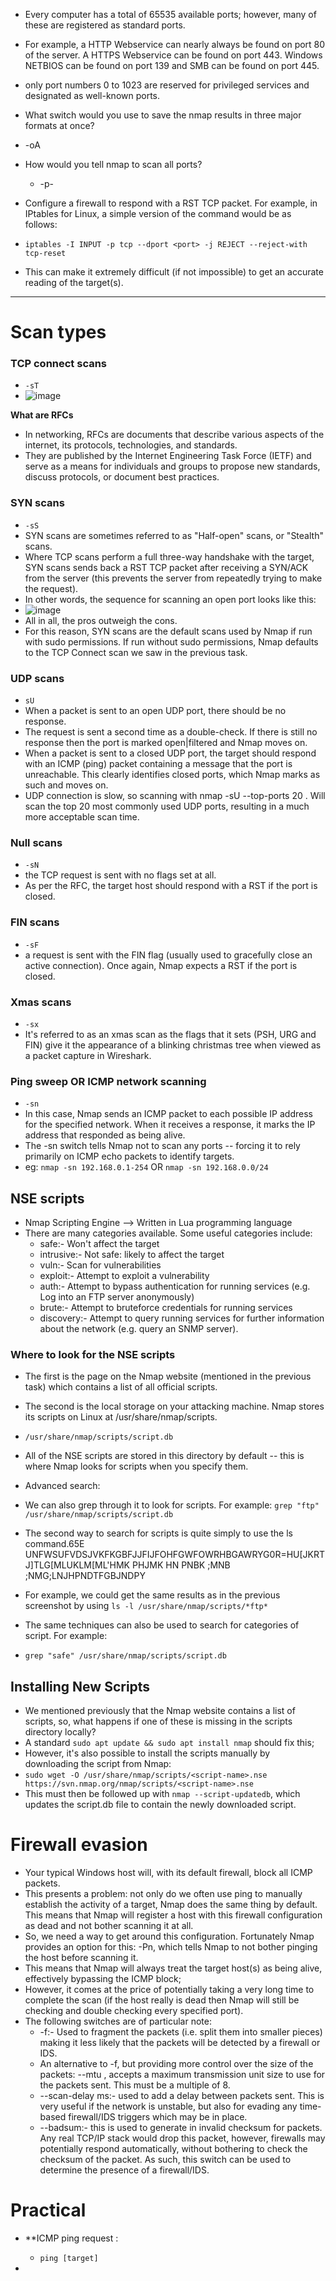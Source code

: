 * Every computer has a total of 65535 available ports; however, many of these are registered as standard ports.
* For example, a HTTP Webservice can nearly always be found on port 80 of the server. A HTTPS Webservice can be found on port 443. Windows NETBIOS can be found on port 139 and SMB can be found on port 445.
*  only port numbers 0 to 1023 are reserved for privileged services and designated as well-known ports.
*  What switch would you use to save the nmap results in three major formats at once?
  * -oA

* How would you tell nmap to scan all ports?
  * -p-
 
*  Configure a firewall to respond with a RST TCP packet. For example, in IPtables for Linux, a simple version of the command would be as follows:

* `iptables -I INPUT -p tcp --dport <port> -j REJECT --reject-with tcp-reset`

* This can make it extremely difficult (if not impossible) to get an accurate reading of the target(s).

***
# Scan types
### TCP connect scans
* `-sT`
* ![image](https://github.com/jaibirsingh/THM-Rooms/assets/20526556/f7b51549-af8a-4a7f-b1f1-c56f9476d894)

**What are RFCs** 
 * In networking, RFCs are documents that describe various aspects of the internet, its protocols, technologies, and standards.
 * They are published by the Internet Engineering Task Force (IETF) and serve as a means for individuals and groups to propose new standards, discuss protocols, or document best practices.

### SYN scans
* `-sS`
* SYN scans are sometimes referred to as "Half-open" scans, or "Stealth" scans.
* Where TCP scans perform a full three-way handshake with the target, SYN scans sends back a RST TCP packet after receiving a SYN/ACK from the server (this prevents the server from repeatedly trying to make the request).
* In other words, the sequence for scanning an open port looks like this:
* ![image](https://github.com/jaibirsingh/THM-Rooms/assets/20526556/c736b74f-facd-4646-9d95-72982ca4232a)
* All in all, the pros outweigh the cons.
* For this reason, SYN scans are the default scans used by Nmap if run with sudo permissions. If run without sudo permissions, Nmap defaults to the TCP Connect scan we saw in the previous task.

### UDP scans
* `sU`
* When a packet is sent to an open UDP port, there should be no response.
* The request is sent a second time as a double-check. If there is still no response then the port is marked open|filtered and Nmap moves on.
* When a packet is sent to a closed UDP port, the target should respond with an ICMP (ping) packet containing a message that the port is unreachable. This clearly identifies closed ports, which Nmap marks as such and moves on.
* UDP connection is slow, so scanning with  nmap -sU --top-ports 20 <target>. Will scan the top 20 most commonly used UDP ports, resulting in a much more acceptable scan time.

### Null scans
* `-sN`
*  the TCP request is sent with no flags set at all.
*  As per the RFC, the target host should respond with a RST if the port is closed.

### FIN scans
* `-sF`
* a request is sent with the FIN flag (usually used to gracefully close an active connection). Once again, Nmap expects a RST if the port is closed.

### Xmas scans
* `-sx`
* It's referred to as an xmas scan as the flags that it sets (PSH, URG and FIN) give it the appearance of a blinking christmas tree when viewed as a packet capture in Wireshark.

### Ping sweep OR ICMP network scanning
* `-sn`
* In this case, Nmap sends an ICMP packet to each possible IP address for the specified network. When it receives a response, it marks the IP address that responded as being alive.
* The -sn switch tells Nmap not to scan any ports -- forcing it to rely primarily on ICMP echo packets to identify targets.
* eg: `nmap -sn 192.168.0.1-254` OR `nmap -sn 192.168.0.0/24`

## NSE scripts
* Nmap Scripting Engine --> Written in Lua programming language
* There are many categories available. Some useful categories include:
  * safe:- Won't affect the target
  * intrusive:- Not safe: likely to affect the target
  * vuln:- Scan for vulnerabilities
  * exploit:- Attempt to exploit a vulnerability
  * auth:- Attempt to bypass authentication for running services (e.g. Log into an FTP server anonymously)
  * brute:- Attempt to bruteforce credentials for running services
  * discovery:- Attempt to query running services for further information about the network (e.g. query an SNMP server).
### Where to look for the NSE scripts
* The first is the page on the Nmap website (mentioned in the previous task) which contains a list of all official scripts.
* The second is the local storage on your attacking machine. Nmap stores its scripts on Linux at /usr/share/nmap/scripts.
 * `/usr/share/nmap/scripts/script.db`
* All of the NSE scripts are stored in this directory by default -- this is where Nmap looks for scripts when you specify them.

* Advanced search:
 *  We can also grep through it to look for scripts. For example: `grep "ftp" /usr/share/nmap/scripts/script.db`
 *  The second way to search for scripts is quite simply to use the ls command.65E UNFWSUFVDSJVKFKGBFJJFIJFOHFGWFOWRHBGAWRYG0R=HU[JKRTJ]TLG[MLUKLM[ML'HMK PHJMK HN PNBK ;MNB ;NMG;LNJHPNDTFGBJNDPY 
 *  For example, we could get the same results as in the previous screenshot by using `ls -l /usr/share/nmap/scripts/*ftp*`
 *  The same techniques can also be used to search for categories of script. For example:
 *  `grep "safe" /usr/share/nmap/scripts/script.db`

## Installing New Scripts
* We mentioned previously that the Nmap website contains a list of scripts, so, what happens if one of these is missing in the scripts directory locally?
* A standard `sudo apt update && sudo apt install nmap` should fix this;
* However, it's also possible to install the scripts manually by downloading the script from Nmap:
 * `sudo wget -O /usr/share/nmap/scripts/<script-name>.nse https://svn.nmap.org/nmap/scripts/<script-name>.nse`
*  This must then be followed up with `nmap --script-updatedb`, which updates the script.db file to contain the newly downloaded script.

# Firewall evasion
* Your typical Windows host will, with its default firewall, block all ICMP packets.
* This presents a problem: not only do we often use ping to manually establish the activity of a target, Nmap does the same thing by default. This means that Nmap will register a host with this firewall configuration as dead and not bother scanning it at all.
* So, we need a way to get around this configuration. Fortunately Nmap provides an option for this: -Pn, which tells Nmap to not bother pinging the host before scanning it.
* This means that Nmap will always treat the target host(s) as being alive, effectively bypassing the ICMP block;
* However, it comes at the price of potentially taking a very long time to complete the scan (if the host really is dead then Nmap will still be checking and double checking every specified port).
* The following switches are of particular note:
  * -f:- Used to fragment the packets (i.e. split them into smaller pieces) making it less likely that the packets will be detected by a firewall or IDS.
  * An alternative to -f, but providing more control over the size of the packets: --mtu <number>, accepts a maximum transmission unit size to use for the packets sent. This must be a multiple of 8.
  * --scan-delay <time>ms:- used to add a delay between packets sent. This is very useful if the network is unstable, but also for evading any time-based firewall/IDS triggers which may be in place.
  * --badsum:- this is used to generate in invalid checksum for packets. Any real TCP/IP stack would drop this packet, however, firewalls may potentially respond automatically, without bothering to check the checksum of the packet. As such, this switch can be used to determine the presence of a firewall/IDS.
 
# Practical
* **ICMP ping request :
  * `ping [target]`
 
* 
